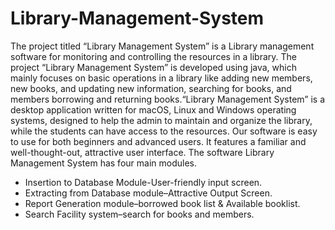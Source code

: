 # Library-Management-System
The project titled “Library Management System” is a Library management software for monitoring and controlling the resources in a library. The project “Library Management System” is developed using java, which mainly focuses on basic operations in a library like adding new members, new books, and updating new information, searching for books, and members borrowing and returning books.“Library Management System” is a desktop application written for macOS, Linux and Windows operating systems, designed to help the admin to maintain and organize the library, while the students can have access to the resources. Our software is easy to use for both beginners and advanced users. It features a familiar and well-thought-out, attractive user interface. The software Library Management System has four main modules.


- Insertion to Database Module-User-friendly input screen.
- Extracting from Database module–Attractive Output Screen.
- Report Generation module–borrowed book list & Available booklist.
- Search Facility system–search for books and members.
